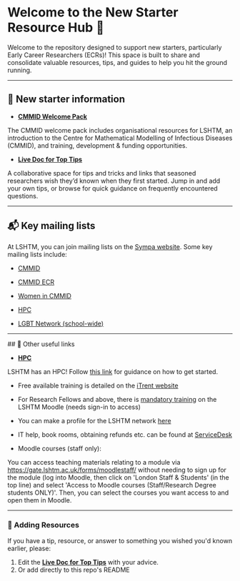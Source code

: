 # Welcome to the New Starter Resource Hub  🎉

Welcome to the repository designed to support new starters, particularly Early Career Researchers (ECRs)! This space is built to share and consolidate valuable resources, tips, and guides to help you hit the ground running.

---

## 📄 New starter information

- **[CMMID Welcome Pack](https://docs.google.com/document/d/1VNXaWhmMxEenbsPF6IYl9jQYbLRMJpqbVr3XRUqN-vo/edit?tab=t.0#heading=h.s32klk14si19)**  

The CMMID welcome pack includes organisational resources for LSHTM, an introduction to the Centre for Mathematical Modelling of Infectious Diseases (CMMID), and training, development & funding opportunities.
  
- **[Live Doc for Top Tips](https://docs.google.com/document/d/14YwqyTMRTQmhU_AdtnLv7ZnYLF-Za4Q1mTRXrW27ROM/edit?tab=t.0#heading=h.cnru3nce9gwe)**  

A collaborative space for tips and tricks and links that seasoned researchers wish they’d known when they first started. Jump in and add your own tips, or browse for quick guidance on frequently encountered questions.
  
---

## 📬 Key mailing lists

At LSHTM, you can join mailing lists on the [Sympa website](https://lists.lshtm.ac.uk/sympa). Some key mailing lists include:

- [CMMID](https://lists.lshtm.ac.uk/sympa/info/cmmid_internal_lshtm)

- [CMMID ECR](https://lists.lshtm.ac.uk/sympa/info/cmmid_ecr)

- [Women in CMMID](https://lists.lshtm.ac.uk/sympa/info/women_in_cmmid)

- [HPC](https://lists.lshtm.ac.uk/sympa/info/hpc)

- [LGBT Network (school-wide)](https://lists.lshtm.ac.uk/sympa/info/lgbtnetwork)

---

## 🔗 Other useful links

- **[HPC](https://hpcinfo.lshtm.ac.uk/)**
  
LSHTM has an HPC! Follow [this link](https://hpcinfo.lshtm.ac.uk/getting_started.html) for guidance on how to get started.

- Free available training is detailed on the [iTrent website](https://ce1061li.webitrent.com/ce1061li_ess/ess/dist/#/main/home/dashboard)

- For Research Fellows and above, there is [mandatory training](https://ble.lshtm.ac.uk/course/view.php?id=2831) on the LSHTM Moodle (needs sign-in to access)

- You can make a profile for the LSHTM network [here](https://profiles.lshtm.ac.uk/)

- IT help, book rooms, obtaining refunds etc. can be found at [ServiceDesk](https://lshtm.topdesk.net/tas/public/ssp/content/page/myrequests)

- Moodle courses (staff only):

You can access teaching materials relating to a module via https://gate.lshtm.ac.uk/forms/moodlestaff/ without needing to sign up for the module (log into Moodle, then click on 'London Staff & Students' (in the top line) and select 'Access to Moodle courses (Staff/Research Degree students ONLY)'. Then, you can select the courses you want access to and open them in Moodle.

---

### 📌 Adding Resources
If you have a tip, resource, or answer to something you wished you'd known earlier, please:
1. Edit the **[Live Doc for Top Tips](https://docs.google.com/document/d/14YwqyTMRTQmhU_AdtnLv7ZnYLF-Za4Q1mTRXrW27ROM/edit?tab=t.0#heading=h.cnru3nce9gwe)** with your advice.
2. Or add directly to this repo's README
